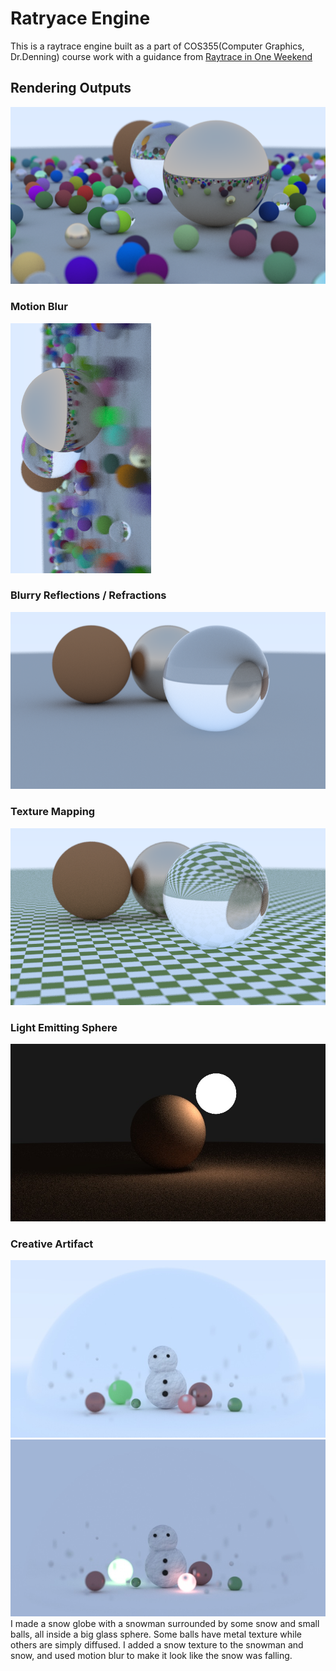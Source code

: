 # Ratryace Engine
This is a raytrace engine built as a part of COS355(Computer Graphics, Dr.Denning) course work with a guidance from [Raytrace in One Weekend](https://raytracing.github.io)

## Rendering Outputs

![](output/firstWeek.png)


### Motion Blur
![](output/motionBlur.png)


### Blurry Reflections / Refractions
![](output/blurryReflection.png)



### Texture Mapping
![](output/texture.png)


### Light Emitting Sphere
![](output/light.jpg)


### Creative Artifact
![](output/final.jpg)
![](output/snowmanWithLight.jpg)
I made a snow globe with a snowman surrounded by some snow and small balls, all inside a big glass sphere.
Some balls have metal texture while others are simply diffused. 
I added a snow texture to the snowman and snow, and used motion blur to make it look like the snow was falling.
